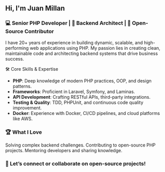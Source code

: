 ## Hi, I'm Juan Millan

### 💻 Senior PHP Developer | 🔧 Backend Architect | 🚀 Open-Source Contributor

I have 20+ years of experience in building dynamic, scalable, and high-performing web applications using PHP. My passion lies in creating clean, maintainable code and architecting backend systems that drive business success.

🛠️ Core Skills & Expertise
- **PHP**: Deep knowledge of modern PHP practices, OOP, and design patterns.
- **Frameworks**: Proficient in Laravel, Symfony, and Laminas.
- **API Development**: Crafting RESTful APIs, third-party integrations.
- **Testing & Quality**: TDD, PHPUnit, and continuous code quality improvement.
- **Docker**: Experience with Docker, CI/CD pipelines, and cloud platforms like AWS.

### 🏆 What I Love
Solving complex backend challenges.
Contributing to open-source PHP projects.
Mentoring developers and sharing knowledge.

### 🔗 Let’s connect or collaborate on open-source projects!
